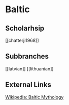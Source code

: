 # Baltic


## Scholarhsip
[[chatterji1968]]
## Subbranches
[[latvian]]
[[lithuanian]]


## External Links
[Wikipedia: Baltic Mythology](https://en.wikipedia.org/wiki/Baltic-mythology)
